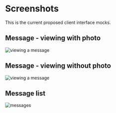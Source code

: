 # Screenshots

This is the current proposed client interface mocks.

## Message - viewing with photo

![viewing a message](https://dl.dropbox.com/u/1913694/detourapp/detour-layout-read.jpg)

## Message - viewing without photo

![viewing a message](https://dl.dropbox.com/u/1913694/detourapp/detour-layout-read-nophoto.jpg)

## Message list

![messages](https://dl.dropbox.com/u/1913694/detourapp/detour-layout-messages.jpg)
